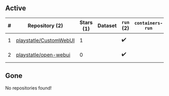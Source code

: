 ## Active
| # | Repository (2) | Stars (1) | Dataset | `run` (2) | `containers-run` | Last Modified |
| --- | --- | --- | --- | --- | --- | --- |
| 1 | [playstatle/CustomWebUI](https://github.com/playstatle/CustomWebUI) | 1 |  | :heavy_check_mark: |  | 2025-03-06 04:44:09+00:00 |
| 2 | [playstatle/open-webui](https://github.com/playstatle/open-webui) | 0 |  | :heavy_check_mark: |  | 2025-03-04 10:23:43+00:00 |

## Gone
No repositories found!
